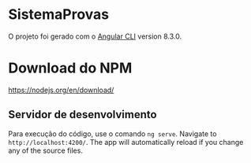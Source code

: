 # SistemaProvas

O projeto foi gerado com o [Angular CLI](https://github.com/angular/angular-cli) version 8.3.0.

# Download do NPM

https://nodejs.org/en/download/

## Servidor de desenvolvimento

Para execução do código, use o comando `ng serve`. Navigate to `http://localhost:4200/`. The app will automatically reload if you change any of the source files.

